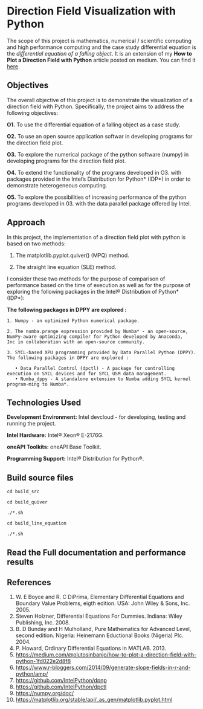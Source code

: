 # Direction Field Visualization with Python

The scope of this project is mathematics, numerical / scientific computing and high performance computing and the case study differential equation is the *differential equation of a falling object*. It is an extension of my **How to Plot a Direction Field with Python** article posted on medium. You can find it [here](https://medium.com/@olutosinbanjo/how-to-plot-a-direction-field-with-python-1fd022e2d8f8). 

## Objectives

The overall objective of this project is to demonstrate the visualization of a direction field with Python. Specifically, the project aims to address the following objectives: 

**O1.** To use the differential equation of a falling object as a case study. 

**O2.** To use an open source application softwar in developing programs for the direction field plot.

**O3.** To explore the numerical package of the python software (numpy) in developing programs for the direction field plot.

**O4.** To extend the functionality of the programs developed in O3. with packages provided in the Intel’s Distribution for Python* (IDP*) in order to demonstrate heterogeneous computing.

**O5.** To explore the possibilities of increasing performance of the python programs developed in 03. with the data parallel package offered by Intel. 

## Approach

In this project, the implementation of a direction field plot with python is based on two methods:

1. The matplotlib.pyplot.quiver() (MPQ) method.
 
2. The straight line equation (SLE) method.  

I consider these two methods for the purpose of comparison of performance based on the time of execution  as well as for the purpose of exploring the following packages in the Intel® Distribution of Python* (IDP*):

**The following packages in DPPY are explored :**

    1. Numpy - an optimized Python numerical package.
    
    2. The numba.prange expression provided by Numba* - an open-source, NumPy-aware optimizing compiler for Python developed by Anaconda, 
    Inc in collaboration with an open-source community.
    
    3. SYCL-based XPU programming provided by Data Parallel Python (DPPY). The following packages in DPPY are explored :
    
       • Data Parallel Control (dpctl) - A package for controlling execution on SYCL devices and for SYCL USM data management.
       • Numba_dppy - A standalone extension to Numba adding SYCL kernel program-ming to Numba*.

    
## Technologies Used

**Development Environment:** Intel devcloud - for developing, testing and running the project.

**Intel Hardware:** Intel® Xeon® E-2176G.

**oneAPI Toolkits:** oneAPI Base Toolkit.

**Programming Support:** Intel® Distribution for Python®. 

## Build source files

```
cd build_src

cd build_quiver

./*.sh

cd build_line_equation

./*.sh
```

## Read the Full documentation and performance results



## References

1. W. E Boyce and R. C DiPrima, Elementary Differential Equations and Boundary Value Problems, eigth edition. USA: John Wiley & Sons, Inc. 2005.
2. Steven Holzner, Differential Equations For Dummies. Indiana: Wiley Publishing, Inc. 2008.
3. B. D Bunday and H Mulholland, Pure Mathematics for Advanced Level, second edition. Nigeria: Heinemann Eductional Books (Nigeria) Plc. 2004.
4. P. Howard, Ordinary Differential Equations in MATLAB. 2013.
5. https://medium.com/@olutosinbanjo/how-to-plot-a-direction-field-with-python-1fd022e2d8f8
6. https://www.r-bloggers.com/2014/09/generate-slope-fields-in-r-and-python/amp/
7. https://github.com/IntelPython/dpnp
8. https://github.com/IntelPython/dpctl
9. https://numpy.org/doc/
10. https://matplotlib.org/stable/api/_as_gen/matplotlib.pyplot.html
